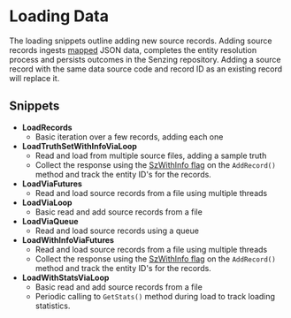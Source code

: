 # Loading Data

The loading snippets outline adding new source records. Adding source records ingests [mapped](https://senzing.zendesk.com/hc/en-us/articles/231925448-Generic-Entity-Specification-JSON-CSV-Mapping) JSON data, completes the entity resolution process and persists outcomes in the Senzing repository. Adding a source record with the same data source code and record ID as an existing record will replace it.

## Snippets

- **LoadRecords**
  - Basic iteration over a few records, adding each one
- **LoadTruthSetWithInfoViaLoop**
  - Read and load from multiple source files, adding a sample truth
  - Collect the response using the [SzWithInfo flag](../../../README.md#with-info) on the `AddRecord()` method and track the entity ID's for the records.
- **LoadViaFutures**
  - Read and load source records from a file using multiple threads
- **LoadViaLoop**
  - Basic read and add source records from a file
- **LoadViaQueue**
  - Read and load source records using a queue
- **LoadWithInfoViaFutures**
  - Read and load source records from a file using multiple threads
  - Collect the response using the [SzWithInfo flag](../../../README.md#with-info) on the `AddRecord()` method and track the entity ID's for the records.
- **LoadWithStatsViaLoop**
  - Basic read and add source records from a file
  - Periodic calling to `GetStats()` method during load to track loading statistics.
